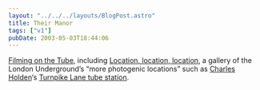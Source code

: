 ```yaml
---
layout: "../../../layouts/BlogPost.astro"
title: Their Manor
tags: ["v1"]
pubDate: 2003-05-03T18:44:06
---
```


[Filming on the Tube][1], including [Location, location, location][2], a gallery of the London Underground&#8217;s &#8220;more photogenic locations&#8221; such as [Charles Holden][3]&#8216;s [Turnpike Lane tube station][4].

[1]: http://www.thetube.com/content/faq/filming.asp "The Tube: Filming opportunities on the tube"
[2]: http://www.thetube.com/content/faq/filming/ "The Tube: Location, location, location"
[3]: http://www.ltmuseum.co.uk/learning/online_resources/ecobus_omnibus/pg/1919a.htm#73d "London Transport Museum: Design For London Transport: Architecture"
[4]: http://www.thetube.com/content/faq/filming/largeImage.asp?sect=ee&pix=043&loc=Turnpike%20Lane "The Tube: Location, location, location: Turnpike Lane"
